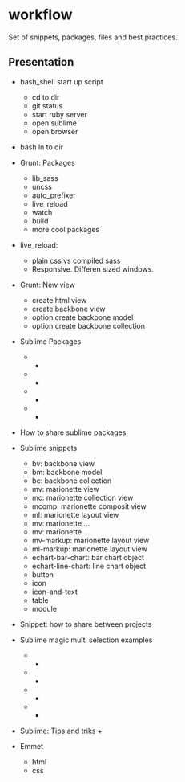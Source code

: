 # workflow
Set of snippets, packages, files and best practices. 

## Presentation

- bash_shell start up script
  + cd to dir
  + git status
  + start ruby server
  + open sublime
  + open browser

- bash ln to dir

- Grunt: Packages
  + lib_sass
  + uncss
  + auto_prefixer
  + live_reload
  + watch
  + build
  + more cool packages

- live_reload:
  + plain css vs compiled sass
  + Responsive. Differen sized windows. 

- Grunt: New view
  + create html view
  + create backbone view
  + option create backbone model
  + option create backbone collection

- Sublime Packages
  + -
  + -
  + -
  + -

- How to share sublime packages

- Sublime snippets
  + bv: backbone view
  + bm: backbone model
  + bc: backbone collection
  + mv: marionette view
  + mc: marionette collection view
  + mcomp: marionette composit view
  + ml: marionette layout view
  + mv: marionette ...
  + mv: marionette ...
  + mv-markup: marionette layout view
  + ml-markup: marionette layout view
  + echart-bar-chart: bar chart object
  + echart-line-chart: line chart object
  + button
  + icon
  + icon-and-text
  + table
  + module
  
- Snippet: how to share between projects

- Sublime magic multi selection examples
  + -
  + -
  + -
  + -

- Sublime: Tips and triks
  + 
  
- Emmet
  + html
  + css
  





